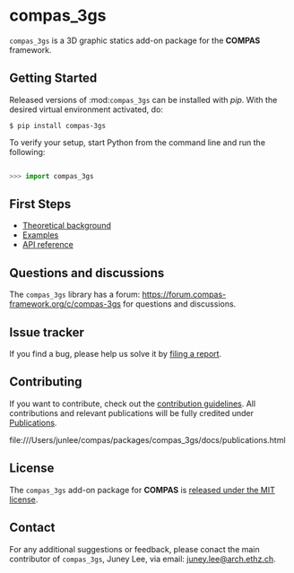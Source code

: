# compas_3gs

``compas_3gs`` is a 3D graphic statics add-on package for the **COMPAS** framework.


## Getting Started

Released versions of :mod:`compas_3gs` can be installed with *pip*.
With the desired virtual environment activated, do:

    $ pip install compas-3gs

To verify your setup, start Python from the command line and run the following:

```python

>>> import compas_3gs

```

## First Steps

* [Theoretical background](https://compas-dev.github.io/compas_3gs/theoretical_background.html)
* [Examples](https://compas-dev.github.io/compas_3gs/examples.html)
* [API reference](https://compas-dev.github.io/compas_3gs/api_reference.html)


## Questions and discussions

The ``compas_3gs`` library has a forum: https://forum.compas-framework.org/c/compas-3gs for questions and discussions.


## Issue tracker

If you find a bug, please help us solve it by [filing a report](https://github.com/BlockResearchGroup/compas_3gs/issues).


## Contributing

If you want to contribute, check out the [contribution guidelines](https://blockresearchgroup.github.io/compas_3gs/contribution.html).
All contributions and relevant publications will be fully credited under [Publications](https://compas-dev.github.io/compas_3gs/Publications.html).


file:///Users/junlee/compas/packages/compas_3gs/docs/publications.html


## License

The ``compas_3gs`` add-on package for **COMPAS** is [released under the MIT license](https://compas-dev.github.io/compas_3gs/license.html).


## Contact

For any additional suggestions or feedback, please conact the main contributor of ``compas_3gs``, Juney Lee, via email: juney.lee@arch.ethz.ch.